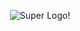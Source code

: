 

<p align="center">
  <img src="https://cdn.discordapp.com/attachments/244514503323025408/310815728200581131/nextcontrol.png" alt="Super Logo!" />
</p>
